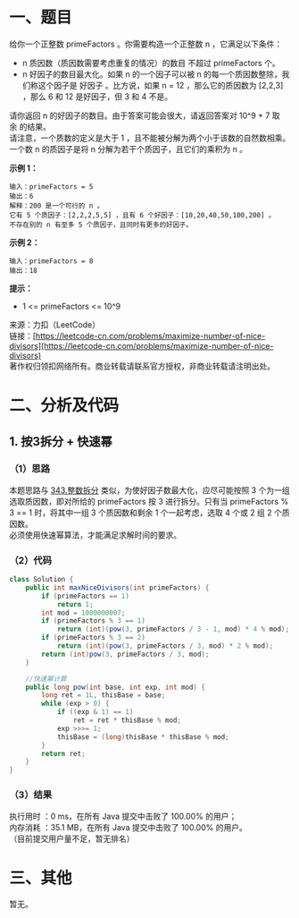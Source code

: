 # 一、题目
给你一个正整数 primeFactors 。你需要构造一个正整数 n ，它满足以下条件：       
- n 质因数（质因数需要考虑重复的情况）的数目 不超过 primeFactors 个。
- n 好因子的数目最大化。如果 n 的一个因子可以被 n 的每一个质因数整除，我们称这个因子是 好因子 。比方说，如果 n = 12 ，那么它的质因数为 [2,2,3] ，那么 6 和 12 是好因子，但 3 和 4 不是。
       
请你返回 n 的好因子的数目。由于答案可能会很大，请返回答案对 10^9 + 7 取余 的结果。      
请注意，一个质数的定义是大于 1 ，且不能被分解为两个小于该数的自然数相乘。一个数 n 的质因子是将 n 分解为若干个质因子，且它们的乘积为 n 。      
     
**示例 1：**     
```
输入：primeFactors = 5
输出：6
解释：200 是一个可行的 n 。
它有 5 个质因子：[2,2,2,5,5] ，且有 6 个好因子：[10,20,40,50,100,200] 。
不存在别的 n 有至多 5 个质因子，且同时有更多的好因子。
```
**示例 2：**      
```
输入：primeFactors = 8
输出：18
```
**提示：**    
- 1 <= primeFactors <= 10^9
       
来源：力扣（LeetCode）      
链接：[https://leetcode-cn.com/problems/maximize-number-of-nice-divisors](https://leetcode-cn.com/problems/maximize-number-of-nice-divisors)      
著作权归领扣网络所有。商业转载请联系官方授权，非商业转载请注明出处。     
# 二、分析及代码    
## 1. 按3拆分 + 快速幂
### （1）思路
本题思路与 [343.整数拆分](https://leetcode-cn.com/problems/integer-break/) 类似，为使好因子数最大化，应尽可能按照 3 个为一组选取质因数，即对所给的 primeFactors 按 3 进行拆分。只有当 primeFactors % 3 == 1 时，将其中一组 3 个质因数和剩余 1 个一起考虑，选取 4 个或 2 组 2 个质因数。     
必须使用快速幂算法，才能满足求解时间的要求。     
### （2）代码
```java
class Solution {
    public int maxNiceDivisors(int primeFactors) {
        if (primeFactors == 1)
            return 1;
        int mod = 1000000007;
        if (primeFactors % 3 == 1)
            return (int)(pow(3, primeFactors / 3 - 1, mod) * 4 % mod);
        if (primeFactors % 3 == 2)
            return (int)(pow(3, primeFactors / 3, mod) * 2 % mod);
        return (int)pow(3, primeFactors / 3, mod);
    }

    //快速幂计算
    public long pow(int base, int exp, int mod) {
        long ret = 1L, thisBase = base;
        while (exp > 0) {
            if ((exp & 1) == 1)
                ret = ret * thisBase % mod;
            exp >>>= 1;
            thisBase = (long)thisBase * thisBase % mod;
        }
        return ret;
    }
}
```
### （3）结果
执行用时 ：0 ms，在所有 Java 提交中击败了 100.00% 的用户；    
内存消耗 ：35.1 MB，在所有 Java 提交中击败了 100.00% 的用户。      
（目前提交用户量不足，暂无排名）       
# 三、其他
暂无。  
